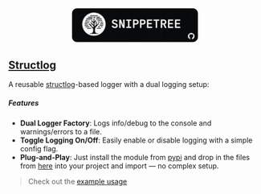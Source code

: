 <p align="center">
  <img src="https://github.com/PrajwalUlli/Snippetree/blob/main/banner.png" alt="Snippetree Banner" style="width:50%; max-width:800px;">
</p>


## [Structlog](https://github.com/hynek/structlog)
A reusable [structlog](https://github.com/hynek/structlog)-based logger with a dual logging setup:
##### Features
- **Dual Logger Factory**: Logs info/debug to the console and warnings/errors to a file.
- **Toggle Logging On/Off**: Easily enable or disable logging with a simple config flag.
- **Plug-and-Play**: Just install the module from [pypi](https://pypi.org/project/structlog/) and drop in the files from [here](https://github.com/PrajwalUlli/Snippetree/tree/main/Structlog) into your project and import — no complex setup.
> Check out the [example usage](https://github.com/PrajwalUlli/Snippetree/blob/main/Structlog/example.py)
